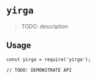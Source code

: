 # `yirga`

> TODO: description

## Usage

```
const yirga = require('yirga');

// TODO: DEMONSTRATE API
```
